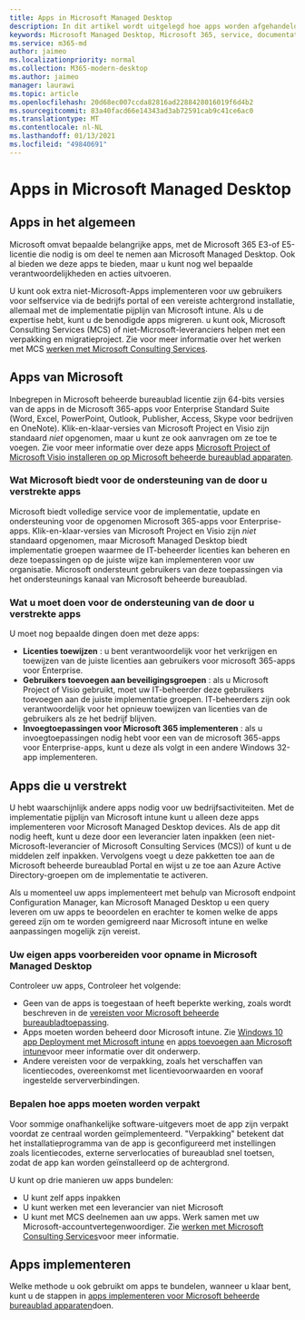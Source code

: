```yaml
---
title: Apps in Microsoft Managed Desktop
description: In dit artikel wordt uitgelegd hoe apps worden afgehandeld, waaronder de manier waarop u ze kunt inpakken, implementeren en ondersteunen.
keywords: Microsoft Managed Desktop, Microsoft 365, service, documentatie
ms.service: m365-md
author: jaimeo
ms.localizationpriority: normal
ms.collection: M365-modern-desktop
ms.author: jaimeo
manager: laurawi
ms.topic: article
ms.openlocfilehash: 20d68ec007ccda82816ad2288428016019f6d4b2
ms.sourcegitcommit: 83a40facd66e14343ad3ab72591cab9c41ce6ac0
ms.translationtype: MT
ms.contentlocale: nl-NL
ms.lasthandoff: 01/13/2021
ms.locfileid: "49840691"
---
```

# <a name="apps-in-microsoft-managed-desktop"></a>Apps in Microsoft Managed Desktop

<!--This topic is the target for 2 "Learn more" links in the Admin Portal (aka.ms/app-overview;app-package); also target for link from Online resources (aka.ms/app-overviewmmd-app-prep) do not delete.-->

<!--Applications: supported/onboard/deployment -->
 
## <a name="apps-generally"></a>Apps in het algemeen

Microsoft omvat bepaalde belangrijke apps, met de Microsoft 365 E3-of E5-licentie die nodig is om deel te nemen aan Microsoft Managed Desktop. Ook al bieden we deze apps te bieden, maar u kunt nog wel bepaalde verantwoordelijkheden en acties uitvoeren.

U kunt ook extra niet-Microsoft-Apps implementeren voor uw gebruikers voor selfservice via de bedrijfs portal of een vereiste achtergrond installatie, allemaal met de implementatie pijplijn van Microsoft intune. Als u de expertise hebt, kunt u de benodigde apps migreren. u kunt ook, Microsoft Consulting Services (MCS) of niet-Microsoft-leveranciers helpen met een verpakking en migratieproject. Zie voor meer informatie over het werken met MCS [werken met Microsoft Consulting Services](apps-MCS.md).


## <a name="apps-provided-by-microsoft"></a>Apps van Microsoft

Inbegrepen in Microsoft beheerde bureaublad licentie zijn 64-bits versies van de apps in de Microsoft 365-apps voor Enterprise Standard Suite (Word, Excel, PowerPoint, Outlook, Publisher, Access, Skype voor bedrijven en OneNote). Klik-en-klaar-versies van Microsoft Project en Visio zijn standaard *niet* opgenomen, maar u kunt ze ook aanvragen om ze toe te voegen. Zie voor meer informatie over deze apps [Microsoft Project of Microsoft Visio installeren op op Microsoft beheerde bureaublad apparaten](../get-started/project-visio.md).

### <a name="what-microsoft-does-to-support-the-apps-we-provide"></a>Wat Microsoft biedt voor de ondersteuning van de door u verstrekte apps

Microsoft biedt volledige service voor de implementatie, update en ondersteuning voor de opgenomen Microsoft 365-apps voor Enterprise-apps. Klik-en-klaar-versies van Microsoft Project en Visio zijn *niet* standaard opgenomen, maar Microsoft Managed Desktop biedt implementatie groepen waarmee de IT-beheerder licenties kan beheren en deze toepassingen op de juiste wijze kan implementeren voor uw organisatie. Microsoft ondersteunt gebruikers van deze toepassingen via het ondersteunings kanaal van Microsoft beheerde bureaublad.

### <a name="what-you-need-to-do-to-support-the-apps-we-provide"></a>Wat u moet doen voor de ondersteuning van de door u verstrekte apps

U moet nog bepaalde dingen doen met deze apps:

- **Licenties toewijzen** : u bent verantwoordelijk voor het verkrijgen en toewijzen van de juiste licenties aan gebruikers voor microsoft 365-apps voor Enterprise.
- **Gebruikers toevoegen aan beveiligingsgroepen** : als u Microsoft Project of Visio gebruikt, moet uw IT-beheerder deze gebruikers toevoegen aan de juiste implementatie groepen. IT-beheerders zijn ook verantwoordelijk voor het opnieuw toewijzen van licenties van de gebruikers als ze het bedrijf blijven.
- **Invoegtoepassingen voor Microsoft 365 implementeren** : als u invoegtoepassingen nodig hebt voor een van de microsoft 365-apps voor Enterprise-apps, kunt u deze als volgt in een andere Windows 32-app implementeren. 

## <a name="apps-you-provide"></a>Apps die u verstrekt

U hebt waarschijnlijk andere apps nodig voor uw bedrijfsactiviteiten. Met de implementatie pijplijn van Microsoft intune kunt u alleen deze apps implementeren voor Microsoft Managed Desktop devices. Als de app dit nodig heeft, kunt u deze door een leverancier laten inpakken (een niet-Microsoft-leverancier of Microsoft Consulting Services (MCS)) of kunt u de middelen zelf inpakken. Vervolgens voegt u deze pakketten toe aan de Microsoft beheerde bureaublad Portal en wijst u ze toe aan Azure Active Directory-groepen om de implementatie te activeren. 

Als u momenteel uw apps implementeert met behulp van Microsoft endpoint Configuration Manager, kan Microsoft Managed Desktop u een query leveren om uw apps te beoordelen en erachter te komen welke de apps gereed zijn om te worden gemigreerd naar Microsoft intune en welke aanpassingen mogelijk zijn vereist.


### <a name="preparing-your-own-apps-for-inclusion-in-microsoft-managed-desktop"></a>Uw eigen apps voorbereiden voor opname in Microsoft Managed Desktop
Controleer uw apps, Controleer het volgende:

- Geen van de apps is toegestaan of heeft beperkte werking, zoals wordt beschreven in de [vereisten voor Microsoft beheerde bureaubladtoepassing](https://aka.ms/app-req).
- Apps moeten worden beheerd door Microsoft intune. Zie [Windows 10 app Deployment met Microsoft intune](https://docs.microsoft.com/intune/apps-windows-10-app-deploy) en [apps toevoegen aan Microsoft intune](https://docs.microsoft.com/intune/apps-add)voor meer informatie over dit onderwerp.
- Andere vereisten voor de verpakking, zoals het verschaffen van licentiecodes, overeenkomst met licentievoorwaarden en vooraf ingestelde serververbindingen.

### <a name="decide-how-to-package-apps"></a>Bepalen hoe apps moeten worden verpakt

Voor sommige onafhankelijke software-uitgevers moet de app zijn verpakt voordat ze centraal worden geïmplementeerd. "Verpakking" betekent dat het installatieprogramma van de app is geconfigureerd met instellingen zoals licentiecodes, externe serverlocaties of bureaublad snel toetsen, zodat de app kan worden geïnstalleerd op de achtergrond.

U kunt op drie manieren uw apps bundelen: 


- U kunt zelf apps inpakken
- U kunt werken met een leverancier van niet Microsoft
- U kunt met MCS deelnemen aan uw apps. Werk samen met uw Microsoft-accountvertegenwoordiger. Zie [werken met Microsoft Consulting Services](apps-MCS.md)voor meer informatie.



## <a name="deploying-apps"></a>Apps implementeren

Welke methode u ook gebruikt om apps te bundelen, wanneer u klaar bent, kunt u de stappen in [apps implementeren voor Microsoft beheerde bureaublad apparaten](../get-started/deploy-apps.md)doen.


